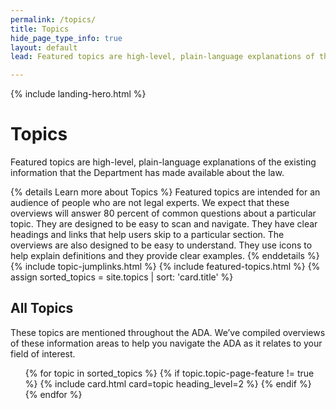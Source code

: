 ```yaml
---
permalink: /topics/
title: Topics
hide_page_type_info: true
layout: default
lead: Featured topics are high-level, plain-language explanations of the existing information that the Department has made available about the law.

---
```

{% include landing-hero.html %}
<div class="grid-container" markdown="0">
  <div class="grid-row grid-gap margin-bottom-7 margin-top-7">
      <div class="tablet:grid-col-10">
<h1>Topics</h1>
<p>Featured topics are high-level, plain-language explanations of the existing information that the Department has made available about the law.</p>
{% details Learn more about Topics %}
Featured topics are intended for an audience of people who are not legal experts. We expect that these overviews will answer 80 percent of common questions about a particular topic. They are designed to be easy to scan and navigate. They have clear headings and links that help users skip to a particular section. The overviews are also designed to be easy to understand. They use icons to help explain definitions and they provide clear examples.
{% enddetails %}
</div>
</div>
</div>
{% include topic-jumplinks.html %}
{% include featured-topics.html %}
{% assign sorted_topics = site.topics | sort: 'card.title' %}
<div class="grid-container" markdown="0">
  <div class="grid-row grid-gap margin-bottom-7 margin-top-7">
      <div class="tablet:grid-col-10">
        <div class="grid-row grid-gap">
          <h2>All Topics</h2>
          <p>
            These topics are mentioned throughout the ADA. We’ve compiled overviews of these information areas to help you navigate the ADA as it relates to your field of interest.
          </p>
        </div>
    </div>
<div class="tablet:grid-col-12">
  <ul class="usa-card-group">
    {% for topic in sorted_topics %}
      {% if topic.topic-page-feature != true %}
      {% include card.html card=topic heading_level=2 %}
      {% endif %}
    {% endfor %}
  </ul>
</div>
</div>
</div>
